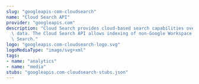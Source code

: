 ```yaml
---
slug: "googleapis-com-cloudsearch"
name: "Cloud Search API"
provider: "googleapis.com"
description: "Cloud Search provides cloud-based search capabilities over Google Workspace\
  \ data. The Cloud Search API allows indexing of non-Google Workspace data into Cloud\
  \ Search."
logo: "googleapis.com-cloudsearch-logo.svg"
logoMediaType: "image/svg+xml"
tags:
- name: "analytics"
- name: "media"
stubs: "googleapis.com-cloudsearch-stubs.json"
---
```

